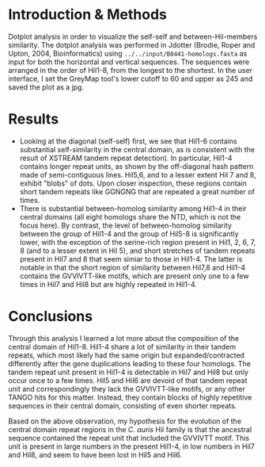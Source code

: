 # Introduction & Methods
Dotplot analysis in order to visualize the self-self and between-Hil-members similarity. The dotplot analysis was performed in Jdotter (Brodie, Roper and Upton, 2004, Bioinformatics) using `../../input/B8441-homologs.fasta` as input for both the horizontal and vertical sequences. The sequences were arranged in the order of Hil1-8, from the longest to the shortest. In the user interface, I set the GreyMap tool's lower cutoff to 60 and upper as 245 and saved the plot as a jpg.

# Results
- Looking at the diagonal (self-self) first, we see that Hil1-6 contains substantial self-similarity in the central domain, as is consistent with the result of XSTREAM tandem repeat detection). In particular, Hil1-4 contains longer repeat units, as shown by the off-diagonal hash pattern made of semi-contiguous lines. Hil5,6, and to a lesser extent Hil 7 and 8, exhibit "blobs" of dots. Upon closer inspection, these regions contain short tandem repeats like GGNGNG that are repeated a great number of times.
- There is substantial between-homolog similarity among Hil1-4 in their central domains (all eight homologs share the NTD, which is not the focus here). By contrast, the level of between-homolog similarity between the group of Hil1-4 and the group of Hil5-8 is significantly lower, with the exception of the serine-rich region present in Hil1, 2, 6, 7, 8 (and to a lesser extent in Hil 5), and short stretches of tandem repeats present in Hil7 and 8 that seem simiar to those in Hil1-4. The latter is notable in that the short region of similarity between Hil7,8 and Hil1-4 contains the GVVIVTT-like motifs, which are present only one to a few times in Hil7 and Hil8 but are highly repeated in Hil1-4.

# Conclusions
Through this analysis I learned a lot more about the composition of the central domain of Hil1-8. Hil1-4 share a lot of similarity in their tandem repeats, which most likely had the same origin but expanded/contracted differently after the gene duplications leading to these four homologs. The tandem repeat unit present in Hil1-4 is detectable in Hil7 and Hil8 but only occur once to a few times. Hil5 and Hil6 are devoid of that tandem repeat unit and correspondingly they lack the GVVIVTT-like motifs, or any other TANGO hits for this matter. Instead, they contain blocks of highly repetitive sequences in their central domain, consisting of even shorter repeats.

Based on the above observation, my hypothesis for the evolution of the central domain repeat regions in the _C. auris_ Hil family is that the ancestral sequence contained the repeat unit that included the GVVIVTT motif. This unit is present in large numbers in the present Hil1-4, in low numbers in Hil7 and Hil8, and seem to have been lost in Hil5 and Hil6.
